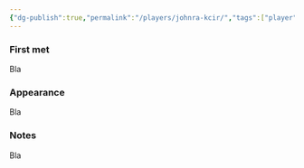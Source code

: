 ```yaml
---
{"dg-publish":true,"permalink":"/players/johnra-kcir/","tags":["player"],"noteIcon":"player","updated":"2024-01-06T10:02:18.198+01:00"}
---
```


### First met
Bla
### Appearance
Bla
### Notes
Bla